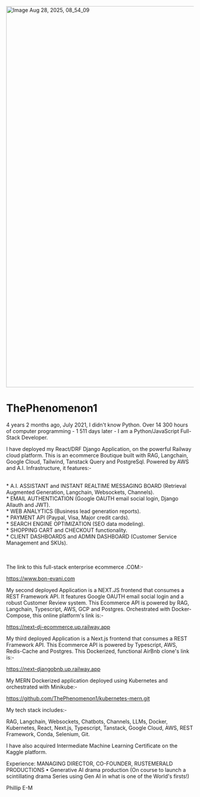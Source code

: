 
<img width="1536" height="1024" alt="Image Aug 28, 2025, 08_54_09" src="https://github.com/user-attachments/assets/2c2ab6d5-1bc4-492c-b325-1811b79f4bb4" />

# ThePhenomenon1

4 years 2 months ago, July 2021, I didn't know Python. Over 14 300 hours of computer programming - 1 511 days later - I am a Python/JavaScript Full-Stack Developer.

I have deployed my React/DRF Django Application, on the powerful Railway cloud platform. 
This is an ecommerce Boutique built with RAG, Langchain, Google Cloud, Tailwind, Tanstack Query and PostgreSql. Powered by AWS and A.I. Infrastructure, it features:-

<br>
* A.I. ASSISTANT and INSTANT REALTIME MESSAGING BOARD (Retrieval Augmented Generation, Langchain, Websockets, Channels).

<br>
* EMAIL AUTHENTICATION (Google OAUTH email social login, Django Allauth and JWT).

<br>
* WEB ANALYTICS (Business lead generation reports).

<br>
* PAYMENT API (Paypal, Visa, Major credit cards).

<br>
* SEARCH ENGINE OPTIMIZATION (SEO data modeling).

<br>
* SHOPPING CART and CHECKOUT functionality.

<br>
* CLIENT DASHBOARDS and ADMIN DASHBOARD (Customer Service Management and SKUs).

\
\
The link to this full-stack enterprise ecommerce .COM:-

https://www.bon-evani.com

My second deployed Application is a NEXT.JS frontend that consumes a REST Framework API.
It features Google OAUTH email social login and a robust Customer Review system.
This Ecommerce API is powered by RAG, Langchain, Typescript, AWS, GCP and Postgres.
Orchestrated with Docker-Compose, this online platform's link is:-

https://next-dj-ecommerce.up.railway.app

My third deployed Application is a Next.js frontend that consumes a REST Framework API. 
This Ecommerce API is powered by Typescript, AWS, Redis-Cache and Postgres.
This Dockerized, functional AirBnb clone's link is:-

https://next-djangobnb.up.railway.app

My MERN Dockerized application deployed using Kubernetes and orchestrated with Minikube:-

https://github.com/ThePhenomenon1/kubernetes-mern.git

My tech stack includes:-

RAG,
Langchain,
Websockets,
Chatbots,
Channels,
LLMs,
Docker,
Kubernetes,
React,
Next.js,
Typescript,
Tanstack,
Google Cloud,
AWS,
REST Framework,
Conda,
Selenium,
Git.

I have also acquired Intermediate Machine Learning Certificate on the Kaggle platform.

Experience: MANAGING DIRECTOR, CO-FOUNDER, RUSTEMERALD PRODUCTIONS
•	Generative AI drama production (On course to launch a scintillating drama Series using Gen AI in what is one of the World's firsts!)


Phillip E-M
